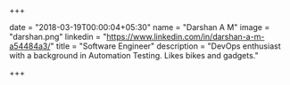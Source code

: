 +++

date = "2018-03-19T00:00:04+05:30"
name = "Darshan A M"
image = "darshan.png"
linkedin = "https://www.linkedin.com/in/darshan-a-m-a54484a3/"
title = "Software Engineer"
description = "DevOps enthusiast with a background in Automation Testing. Likes bikes and gadgets."

+++
